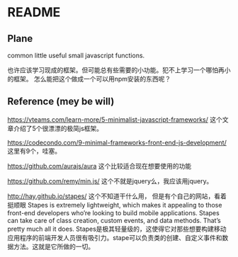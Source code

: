 # README #

## Plane
common little useful small javascript functions.

也许应该学习现成的框架。但可能总有些需要的小功能。犯不上学习一个哪怕再小的框架。
怎么能把这个做成一个可以用npm安装的东西呢？


## Reference (mey be will)

https://vteams.com/learn-more/5-minimalist-javascript-frameworks/
这个文章介绍了5个很漂漂的极简js框架。

https://codecondo.com/9-minimal-frameworks-front-end-js-development/
这里有9个，哇塞。

https://github.com/aurajs/aura
这个比较适合现在想要使用的功能

https://github.com/remy/min.js/
这个不就是jquery么，我应该用jquery。

http://hay.github.io/stapes/
这个不知道干什么用， 但是有个自己的网站，看着挺顺眼
Stapes is extremely lightweight, which makes it appealing to those front-end developers who’re looking to build mobile applications. Stapes can take care of class creation, custom events, and data methods. That’s pretty much all it does.
Stapes是极其轻量级的，这使得它对那些想要构建移动应用程序的前端开发人员很有吸引力。stape可以负责类的创建、自定义事件和数据方法。这就是它所做的一切。
